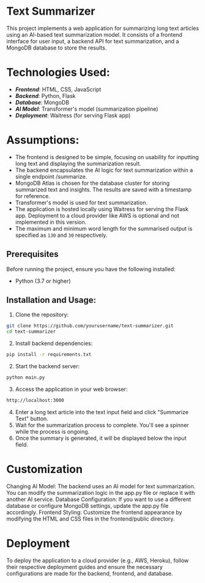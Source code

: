 # Text Summarizer

This project implements a web application for summarizing long text articles using an AI-based text summarization model. It consists of a frontend interface for user input, a backend API for text summarization, and a MongoDB database to store the results.

# Technologies Used:

- ***Frontend***: HTML, CSS, JavaScript
- ***Backend***: Python, Flask
- ***Database***: MongoDB
- ***AI Model***: Transformer's model (summarization pipeline)
- ***Deployment***: Waitress (for serving Flask app)

# Assumptions:
- The frontend is designed to be simple, focusing on usability for inputting long text and displaying the summarization result.
- The backend encapsulates the AI logic for text summarization within a single endpoint /summarize.
- MongoDB Atlas is chosen for the database cluster for storing summarized text and insights. The results are saved with a timestamp for reference.
- Transformer's model is used for text summarization.
- The application is hosted locally using Waitress for serving the Flask app. Deployment to a cloud provider like AWS is optional and not implemented in this version.
- The maximum and minimum word length for the summarised output is specified as `130` and `30` respectively.

## Prerequisites

Before running the project, ensure you have the following installed:

- Python (3.7 or higher)

## Installation and Usage:

1. Clone the repository:

```bash
git clone https://github.com/yourusername/text-summarizer.git
cd text-summarizer
```

2. Install backend dependencies:
```bash
pip install -r requirements.txt
```

2. Start the backend server:
   
```bash
python main.py
```

3. Access the application in your web browser:
```bash
http://localhost:3000
```

4. Enter a long text article into the text input field and click "Summarize Text" button.
5. Wait for the summarization process to complete. You'll see a spinner while the process is ongoing.
6. Once the summary is generated, it will be displayed below the input field.

# Customization
Changing AI Model: The backend uses an AI model for text summarization. You can modify the summarization logic in the app.py file or replace it with another AI service.
Database Configuration: If you want to use a different database or configure MongoDB settings, update the app.py file accordingly.
Frontend Styling: Customize the frontend appearance by modifying the HTML and CSS files in the frontend/public directory.

# Deployment
To deploy the application to a cloud provider (e.g., AWS, Heroku), follow their respective deployment guides and ensure the necessary configurations are made for the backend, frontend, and database.
